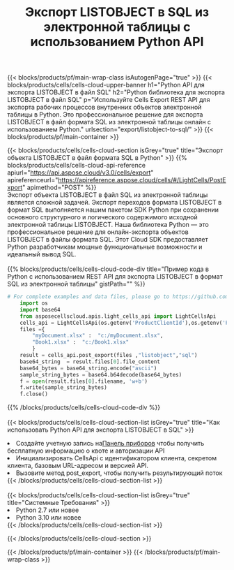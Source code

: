 ﻿---
title:  Экспорт LISTOBJECT в SQL из электронной таблицы с использованием Python API
description:  Aspose.Cells Cloud REST API поддерживает экспорт {0} в файлы формата {1} с использованием {2}.
url: /ru/python/export/listobject-to-sql/
---
{{< blocks/products/pf/main-wrap-class isAutogenPage="true" >}}
{{< blocks/products/cells/cells-cloud-upper-banner h1="Python API для экспорта LISTOBJECT в файл SQL" h2="Python библиотека для экспорта LISTOBJECT в файл SQL" p="Используйте Cells Export REST API для экспорта рабочих процессов внутренних объектов электронной таблицы в Python. Это профессиональное решение для экспорта LISTOBJECT в файл формата SQL из электронной таблицы онлайн с использованием Python." urlsection="export/listobject-to-sql/" >}}
{{< blocks/products/pf/main-container >}}

{{< blocks/products/cells/cells-cloud-section isGrey="true" title="Экспорт объекта LISTOBJECT в файл формата SQL в Python" >}}
{{% blocks/products/cells/cells-cloud-api-reference apiurl="https://api.aspose.cloud/v3.0/cells/export" apireferenceurl="https://apireference.aspose.cloud/cells/#/LightCells/PostExport" apimethod="POST" %}}
<br/>
Экспорт объекта LISTOBJECT в файл SQL из электронной таблицы является сложной задачей. Экспорт переходов формата LISTOBJECT в формат SQL выполняется нашим пакетом SDK Python при сохранении основного структурного и логического содержимого исходной электронной таблицы LISTOBJECT. Наша библиотека Python — это профессиональное решение для онлайн-экспорта объектов LISTOBJECT в файлы формата SQL. Этот Cloud SDK предоставляет Python разработчикам мощные функциональные возможности и идеальный вывод SQL.
<br/>
<br/>
{{% blocks/products/cells/cells-cloud-code-div title="Пример кода в Python с использованием REST API для экспорта LISTOBJECT в формат SQL из электронной таблицы" gistPath="" %}}
  
```python
# For complete examples and data files, please go to https://github.com/aspose-cells-cloud/aspose-cells-cloud-python/
    import os
    import base64
    from asposecellscloud.apis.light_cells_api import LightCellsApi
    cells_api = LightCellsApi(os.getenv('ProductClientId'),os.getenv('ProductClientSecret'))
    files ={ 
        "myDocument.xlsx" :  "c:/myDocument.xlsx",
        "Book1.xlsx" :  "c:/Book1.xlsx" 
        }
    result = cells_api.post_export(files ,"listobject","sql")
    base64_string  = result.files[0].file_content
    base64_bytes = base64_string.encode("ascii")
    sample_string_bytes = base64.b64decode(base64_bytes)
    f = open(result.files[0].filename, 'w+b')
    f.write(sample_string_bytes)
    f.close()    
```
   
{{% /blocks/products/cells/cells-cloud-code-div %}}
<br/>
<br/>
{{< blocks/products/cells/cells-cloud-section-list isGrey="true" title="Как использовать Python API для экспорта LISTOBJECT в SQL" >}}
<li> Создайте учетную запись на<a href="https://dashboard.aspose.cloud/">Панель приборов</a> чтобы получить бесплатную информацию о квоте и авторизации API</li>
<li>Инициализировать CellsApi с идентификатором клиента, секретом клиента, базовым URL-адресом и версией API.</li>
<li>Вызовите метод post_export, чтобы получить результирующий поток</li>
{{< /blocks/products/cells/cells-cloud-section-list >}}
<br/>
<br/>
{{< blocks/products/cells/cells-cloud-section-list isGrey="true" title="Системные Требования" >}}
<li>Python 2.7 или новее</li>
<li>Python 3.10 или новее</li>
{{< /blocks/products/cells/cells-cloud-section-list >}}

{{< /blocks/products/cells/cells-cloud-section >}}

{{< /blocks/products/pf/main-container >}}
{{< /blocks/products/pf/main-wrap-class >}}
